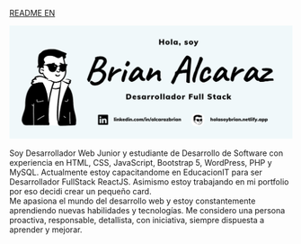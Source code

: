 [README EN]()

![Brian Alcaraz Banner Github](https://github.com/HolasoyBrianxd/HolasoyBrianxd/blob/main/banner-github.png)

Soy Desarrollador Web Junior y estudiante de Desarrollo de Software con experiencia en HTML, CSS, JavaScript, Bootstrap 5, WordPress, PHP y MySQL. Actualmente estoy capacitandome en EducacionIT para ser Desarrollador FullStack ReactJS. Asimismo estoy trabajando en mi portfolio por eso decidi crear un pequeño card.  
Me apasiona el mundo del desarrollo web y estoy constantemente aprendiendo nuevas habilidades y tecnologías. Me considero una persona proactiva, responsable, detallista, con iniciativa, siempre dispuesta a aprender y mejorar.

<!--
**HolasoyBrianxd/HolasoyBrianxd** is a ✨ _special_ ✨ repository because its `README.md` (this file) appears on your GitHub profile.

Here are some ideas to get you started:

- 🔭 I’m currently working on ...
- 🌱 I’m currently learning ...
- 👯 I’m looking to collaborate on ...
- 🤔 I’m looking for help with ...
- 💬 Ask me about ...
- 📫 How to reach me: ...
- 😄 Pronouns: ...
- ⚡ Fun fact: ...
-->
